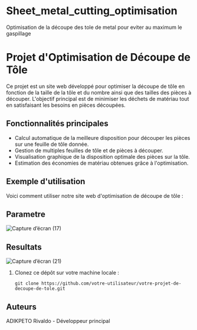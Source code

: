 # Sheet_metal_cutting_optimisation
Optimisation de la découpe des tole de metal pour eviter au maximum le gaspillage
# Projet d'Optimisation de Découpe de Tôle

Ce projet est un site web développé pour optimiser la découpe de tôle en fonction de la taille de la tôle et du nombre ainsi que des tailles des pièces à découper. L'objectif principal est de minimiser les déchets de matériau tout en satisfaisant les besoins en pièces découpées.

## Fonctionnalités principales

- Calcul automatique de la meilleure disposition pour découper les pièces sur une feuille de tôle donnée.
- Gestion de multiples feuilles de tôle et de pièces à découper.
- Visualisation graphique de la disposition optimale des pièces sur la tôle.
- Estimation des économies de matériau obtenues grâce à l'optimisation.

## Exemple d'utilisation

Voici comment utiliser notre site web d'optimisation de découpe de tôle :
## Parametre
![Capture d’écran (17)](https://github.com/rivaldojun/Sheet_metal_cutting_optimisation/assets/104903354/71bb9a87-b645-47d1-adc7-419ee9690ca1)
## Resultats
![Capture d’écran (21)](https://github.com/rivaldojun/Sheet_metal_cutting_optimisation/assets/104903354/08f050d8-6ffc-4416-829e-4c9a26ee86a0)

1. Clonez ce dépôt sur votre machine locale :
   ```shell
   git clone https://github.com/votre-utilisateur/votre-projet-de-decoupe-de-tole.git
## Auteurs
ADIKPETO Rivaldo - Développeur principal
